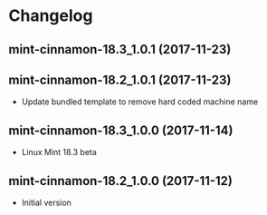 # Changelog

## mint-cinnamon-18.3_1.0.1 (2017-11-23)
## mint-cinnamon-18.2_1.0.1 (2017-11-23)

* Update bundled template to remove hard coded machine name

## mint-cinnamon-18.3_1.0.0 (2017-11-14)

* Linux Mint 18.3 beta

## mint-cinnamon-18.2_1.0.0 (2017-11-12)

* Initial version
